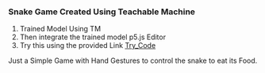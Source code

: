 ### Snake Game Created Using Teachable Machine

1) Trained Model Using TM
2) Then integrate the trained model p5.js Editor
3) Try this using the provided Link [Try_Code](https://editor.p5js.org/HR-04/sketches/ti0Ck4ZTR)

  Just a Simple Game with Hand Gestures to control the snake to eat its Food.
